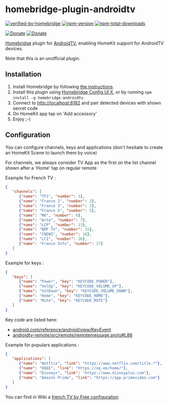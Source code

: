 # homebridge-plugin-androidtv
[![verified-by-homebridge](https://badgen.net/badge/homebridge/verified/purple)](https://github.com/homebridge/homebridge/wiki/Verified-Plugins)
[![npm-version](https://badgen.net/npm/v/homebridge-androidtv)](https://www.npmjs.com/package/homebridge-androidtv)
[![npm-total-downloads](https://badgen.net/npm/dt/homebridge-androidtv)](https://www.npmjs.com/package/homebridge-androidtv)

[![Donate](https://badgen.net/badge/paypal/donate?icon=https://simpleicons.now.sh/paypal/fff)](https://www.paypal.com/donate/?hosted_button_id=B8NGNPFGK69BY)
[![Donate](https://badgen.net/badge/buymeacoffee/donate?icon=https://simpleicons.now.sh/buymeacoffee/fff)](https://www.buymeacoffee.com/louis49github)

[Homebridge](https://homebridge.io) plugin for [AndroidTV](https://www.android.com/intl/fr_fr/tv/),
enabling HomeKit support for AndroidTV devices.

Note that this is an unofficial plugin.

## Installation
1. Install Homebridge by following
   [the instructions](https://github.com/homebridge/homebridge/wiki).
2. Install this plugin using [Homebridge Config UI X](https://github.com/oznu/homebridge-config-ui-x), or by running `npm install -g homebridge-androidtv`.
3. Connect to [http://localhost:8182](http://localhost:8182) and pair detected devices with shown secret code
4. On HomeKit app tap on 'Add accessory'
5. Enjoy ;-) 

## Configuration
You can configure channels, keys and applications (don't hesitate to create an HomeKit Scene to launch them by voice)

For channels, we always consider TV App as the first on the list channel shown after a 'Home' tap on regular remote

Example for French TV :

```json
{
   "channels": [
      {"name": "TF1", "number": 1}, 
      {"name": "France 2", "number": 2}, 
      {"name": "France 3", "number": 3}, 
      {"name": "France 5", "number": 5}, 
      {"name": "M6", "number": 6}, 
      {"name": "Arte", "number": 7}, 
      {"name": "LCP", "number": 13}, 
      {"name": "BMF TV", "number": 15},
      {"name": "CNEWS", "number": 16}, 
      {"name": "LCI", "number": 26}, 
      {"name": "France Info", "number": 27}
   ]
}
```

Example for keys : 


```json
{
   "keys": [
      {"name": "Power", "key": "KEYCODE_POWER"},
      {"name": "VolUp", "key": "KEYCODE_VOLUME_UP"},
      {"name": "VolDown", "key": "KEYCODE_VOLUME_DOWN"},
      {"name": "Home", "key": "KEYCODE_HOME"},
      {"name": "Mute", "key": "KEYCODE_MUTE"}
   ]
}
```
Key code are listed here:
* [android.com/reference/android/view/KeyEvent](https://developer.android.com/reference/android/view/KeyEvent?hl=fr)
* [androidtv-remote/src/remote/remotemessage.proto#L88](https://github.com/louis49/androidtv-remote/blob/6ff7a73f2db53da4129c809cde9c616b9babde72/src/remote/remotemessage.proto#L88)


Example for populars applications : 
```json
{
   "applications": [
      {"name": "Netflix", "link": "https://www.netflix.com/title.*"},
      {"name": "OQEE", "link": "https://oq.ee/home/"},
      {"name": "Disney+", "link": "https://www.disneyplus.com"},
      {"name": "Amazon Prime", "link": "https://app.primevideo.com"}
   ]
}
```

You can find in Wiki a [french TV by Free configuration](https://github.com/louis49/homebridge-plugin-androidtv/wiki/French-TV-by-Free-(OQEE)-configuration)
